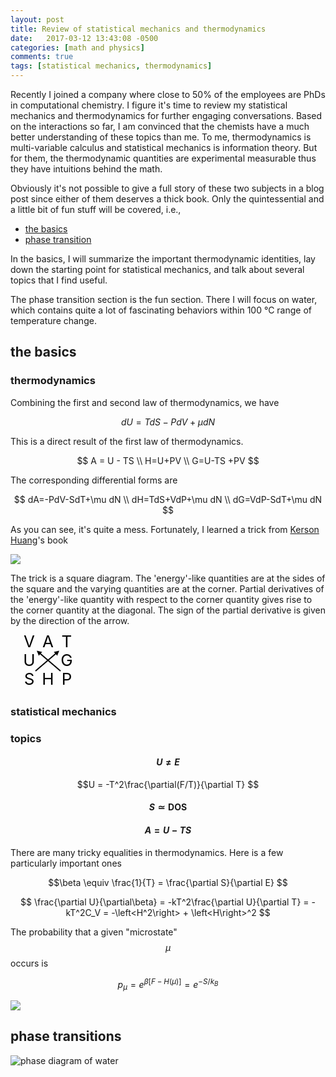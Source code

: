```yaml
---
layout: post
title: Review of statistical mechanics and thermodynamics
date:   2017-03-12 13:43:08 -0500
categories: [math and physics]
comments: true
tags: [statistical mechanics, thermodynamics]
---
```


Recently I joined a company where close to 50% of the employees are PhDs in
computational chemistry.
I figure it's time to review my statistical mechanics and thermodynamics for
further engaging conversations.
Based on the interactions so far, I am convinced that the chemists have a much 
better understanding of these topics than me. To me, thermodynamics is
multi-variable calculus and statistical mechanics is information theory.
But for them, the thermodynamic quantities are experimental measurable thus
they have intuitions behind the math.

Obviously it's not possible to give a full story of these two subjects in a blog post since either of them deserves a thick book. Only the quintessential and a
little bit of fun stuff will be covered, i.e.,

* [the basics](#basics)
* [phase transition](#phase)

In the basics, I will summarize the important thermodynamic identities, lay
down the starting point for statistical mechanics, and talk about several 
topics that I find useful.

The phase transition section is the fun section. There I will focus on water,
which contains quite a lot of fascinating behaviors within 100 °C range of temperature change.

## <a name='basics'></a> the basics 

### thermodynamics

Combining the first and second law of thermodynamics, we have 

$$ dU = TdS - PdV + \mu dN $$

This is a direct result of the first law of thermodynamics.


$$ A = U - TS \\ H=U+PV \\ G=U-TS +PV $$

The corresponding differential forms are

$$ dA=-PdV-SdT+\mu dN \\ dH=TdS+VdP+\mu dN \\ dG=VdP-SdT+\mu dN $$

As you can see, it's quite a mess. Fortunately, I learned a trick from [Kerson Huang](https://en.wikipedia.org/wiki/Kerson_Huang)'s book

<a href="https://www.amazon.com/gp/product/0471815187/ref=as_li_tl?ie=UTF8&camp=1789&creative=9325&creativeASIN=0471815187&linkCode=as2&tag=nosarthur2016-20&linkId=01a45bc6b594cf81108b98b687543082" target="_blank"><img border="0" src="//ws-na.amazon-adsystem.com/widgets/q?_encoding=UTF8&MarketPlace=US&ASIN=0471815187&ServiceVersion=20070822&ID=AsinImage&WS=1&Format=_SL250_&tag=nosarthur2016-20" ></a><img src="//ir-na.amazon-adsystem.com/e/ir?t=nosarthur2016-20&l=am2&o=1&a=0471815187" width="1" height="1" border="0" alt="" style="border:none !important; margin:0px !important;" />

The trick is a square diagram. The 'energy'-like quantities are at the sides of the square and the varying quantities are at the corner. Partial derivatives of
the 'energy'-like quantity with respect to the corner quantity gives rise to the
corner quantity at the diagonal. The sign of the partial derivative is given by
the direction of the arrow.

<svg width='105' height='90'> 
  <defs>
      <marker id="arrow" viewBox="0 -5 10 10" markerWidth="4" markerHeight="4" refx="5" refy="0" orient="auto" markerUnits="strokeWidth">
      <path d="M0,-5 L10,0 L0,5" />
      </marker>
  </defs>
<text x='30' y='20' text-anchor='middle' font-size='26'> V </text>
<text x='60' y='20' text-anchor='middle' font-size='26'> A </text>
<text x='90' y='20' text-anchor='middle' font-size='26'> T </text>
    <line x1="80" y1="58" x2="45" y2="28" stroke="#000" stroke-width="2" marker-end="url(#arrow)" />
<text x='30' y='50' text-anchor='middle' font-size='26'> U </text>
<text x='90' y='50' text-anchor='middle' font-size='26'> G </text>
    <line x1="40" y1="58" x2="75" y2="28" stroke="#000" stroke-width="2" marker-end="url(#arrow)" />
<text x='30' y='80' text-anchor='middle' font-size='26'> S </text>
<text x='60' y='80' text-anchor='middle' font-size='26'> H </text>
<text x='90' y='80' text-anchor='middle' font-size='26'> P </text>
</svg>

### statistical mechanics

### topics

#### $$U \neq E$$

$$U = -T^2\frac{\partial(F/T)}{\partial T} $$

#### $$S \simeq \text{DOS}$$


#### $$ A = U - TS $$

There are many tricky equalities in thermodynamics. Here is a few particularly important ones


$$\beta \equiv \frac{1}{T} = \frac{\partial S}{\partial E} $$

$$ \frac{\partial U}{\partial\beta} = -kT^2\frac{\partial U}{\partial T} = -kT^2C_V = -\left<H^2\right> + \left<H\right>^2 $$

The probability that a given "microstate" $$\mu$$ occurs is

$$p_\mu = e^{\beta [F-H(\mu) ]} = e^{-S/k_B} $$

<a href="https://www.amazon.com/gp/product/0201360764/ref=as_li_tl?ie=UTF8&camp=1789&creative=9325&creativeASIN=0201360764&linkCode=as2&tag=nosarthur2016-20&linkId=36441850561212a488b7ff2ed6871a7b" target="_blank"><img border="0" src="//ws-na.amazon-adsystem.com/widgets/q?_encoding=UTF8&MarketPlace=US&ASIN=0201360764&ServiceVersion=20070822&ID=AsinImage&WS=1&Format=_SL250_&tag=nosarthur2016-20" ></a><img src="//ir-na.amazon-adsystem.com/e/ir?t=nosarthur2016-20&l=am2&o=1&a=0201360764" width="1" height="1" border="0" alt="" style="border:none !important; margin:0px !important;" />

## <a name='phase'></a> phase transitions

![phase diagram of water](https://upload.wikimedia.org/wikipedia/commons/thumb/3/34/Phase-diag2.svg/1200px-Phase-diag2.svg.png)


